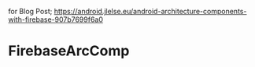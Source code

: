 for Blog Post;
https://android.jlelse.eu/android-architecture-components-with-firebase-907b7699f6a0
# FirebaseArcComp
